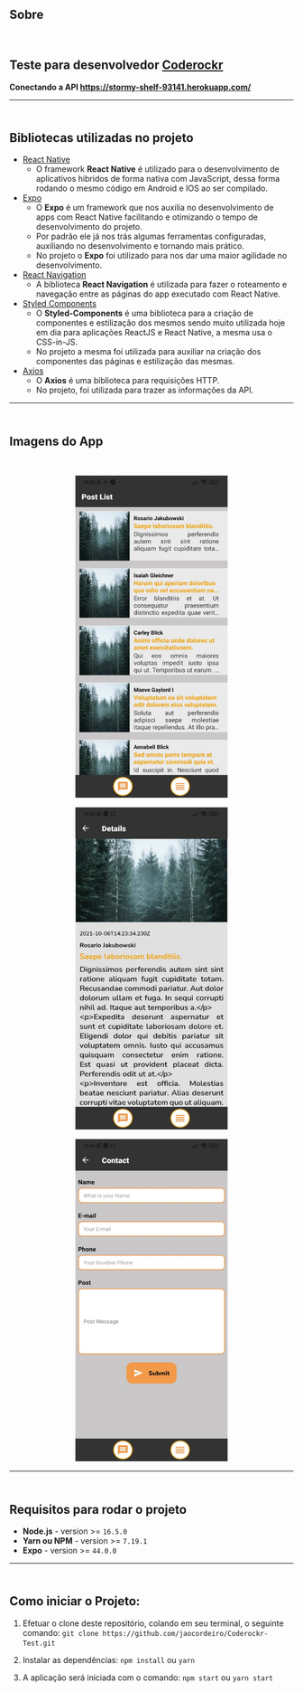 <h2><b>Sobre</b></h2><br/>

## Teste para desenvolvedor [Coderockr](https://github.com/Coderockr)

<b>Conectando a API https://stormy-shelf-93141.herokuapp.com/</b>

---
<h2><b><br/>Bibliotecas utilizadas no projeto</b></h2>

- [React Native](https://reactnative.dev/)
  - O framework **React Native** é utilizado para o desenvolvimento de aplicativos hibridos de forma nativa com JavaScript, dessa forma rodando o mesmo código em Android e IOS ao ser compilado.
- [Expo](https://expo.io/)
  - O **Expo** é um framework que nos auxilia no desenvolvimento de apps com React Native facilitando e otimizando o tempo de desenvolvimento do projeto.
  - Por padrão ele já nos trás algumas ferramentas configuradas, auxiliando no desenvolvimento e tornando mais prático.
  - No projeto o **Expo** foi utilizado para nos dar uma maior agilidade no desenvolvimento.
- [React Navigation](https://reactnavigation.org/)
  - A biblioteca **React Navigation** é utilizada para fazer o roteamento e navegação entre as páginas do app executado com React Native.
- [Styled Components](https://styled-components.com/)
  - O **Styled-Components** é uma biblioteca para a criação de componentes e estilização dos mesmos sendo muito utilizada hoje em dia para aplicações ReactJS e React Native, a mesma usa o CSS-in-JS.
  - No projeto a mesma foi utilizada para auxiliar na criação dos componentes das páginas e estilização das mesmas.
- [Axios](https://github.com/axios/axios)
  - O **Axios** é uma biblioteca para requisições HTTP.
  - No projeto, foi utilizada para trazer as informações da API.
---

<h2><b><br/>Imagens do App</b></h2><br/>

<p align="center"><img width="270" height="570" src="src/assets/home.png"></p>
<p align="center"><img width="270" height="570" src="src/assets/details.png"></p>
<p align="center"><img width="270" height="570" src="src/assets/contact.png"></p>

---
<h2><b><br/>Requisitos para rodar o projeto</b></h2>

- **Node.js** - version >= `16.5.0`
- **Yarn ou NPM** - version >= `7.19.1`
- **Expo** - version >= `44.0.0`

---
<h2><b><br/>Como iniciar o Projeto:</b></h2>

1. Efetuar o clone deste repositório, colando em seu terminal, o seguinte comando: `git clone https://github.com/jaocordeiro/Coderockr-Test.git`

2. Instalar as dependências: `npm install` ou `yarn`

3. A aplicação será iniciada com o comando: `npm start` ou `yarn start`

